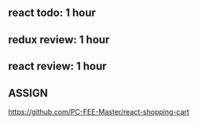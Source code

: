 ## react todo: 1 hour

## redux review: 1 hour

## react review: 1 hour

## ASSIGN
https://github.com/PC-FEE-Master/react-shopping-cart